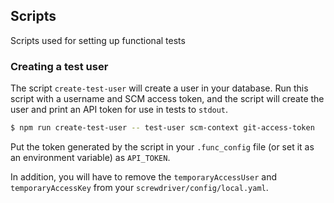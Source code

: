 ## Scripts

Scripts used for setting up functional tests

### Creating a test user

The script `create-test-user` will create a user in your database. Run this script with a username and SCM access token, and the script will create the user and print an API token for use in tests to `stdout`.

```bash
$ npm run create-test-user -- test-user scm-context git-access-token
```

Put the token generated by the script in your `.func_config` file (or set it as an environment variable) as `API_TOKEN`.

In addition, you will have to remove the `temporaryAccessUser` and `temporaryAccessKey` from your `screwdriver/config/local.yaml`.
